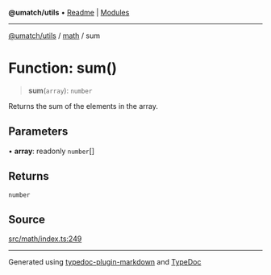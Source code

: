 **@umatch/utils** • [Readme](../../index.md) \| [Modules](../../modules.md)

***

[@umatch/utils](../../modules.md) / [math](../index.md) / sum

# Function: sum()

> **sum**(`array`): `number`

Returns the sum of the elements in the array.

## Parameters

• **array**: readonly `number`[]

## Returns

`number`

## Source

[src/math/index.ts:249](https://github.com/umatch-oficial/utils/blob/1c5b195/src/math/index.ts#L249)

***

Generated using [typedoc-plugin-markdown](https://www.npmjs.com/package/typedoc-plugin-markdown) and [TypeDoc](https://typedoc.org/)
